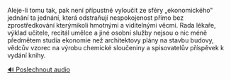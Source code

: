 
Aleje-li tomu tak, pak není přípustné vyloučit ze sféry „ekonomického" jednání ta jednání, která odstraňují nespokojenost přímo bez zprostředkování kterýmikoli hmotnými a viditelnými věcmi. Rada lékaře, výklad učitele, recitál umělce a jiné osobní služby nejsou o nic méně předmětem studia ekonomie než architektovy plány na stavbu budovy, vědcův vzorec na výrobu chemické sloučeniny a spisovatelův příspěvek k vydání knihy.

[🔊 Poslechnout audio](/data/7-paragraphs/audio/chapter_47/para_001-Aleje-li-tomu-tak-pak-nen-ppustn-vylouit-ze.mp3)
